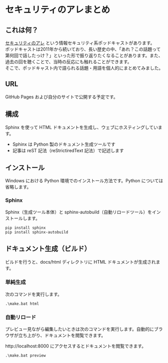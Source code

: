 # セキュリティのアレまとめ

## これは何？
[セキュリティのアレ](https://www.tsujileaks.com/) という情報セキュリティ系ポッドキャストがあります。  
ポッドキャストは2011年から続いており、長い歴史の中、「あれ？この話題って第何回で話したっけ？」といった形で振り返りたくなることがあります。また、過去の回を聴くことで、当時の反応にも触れることができます。  
そこで、ポッドキャスト内で語られる話題・用語を個人的にまとめてみました。

## URL
GitHub Pages および自分のサイトで公開する予定です。

## 構成
Sphinx を使って HTML ドキュメントを生成し、ウェブにホスティングしています。

- Sphinx は Python 製のドキュメント生成ツールです
- 記事は reST 記法（reStrictiredText 記法）で記述します

## インストール
Windows における Python 環境でのインストール方法です。Python については省略します。

### Sphinx
Sphinx（生成ツール本体）と sphinx-autobuild（自動リロードツール）をインストールします。
```
pip install sphinx
pip install sphinx-autobuild
```

## ドキュメント生成（ビルド）
ビルドを行うと、docs/html ディレクトリに HTML ドキュメントが生成されます。
### 単純生成
次のコマンドを実行します。
```
.\make.bat html
```

### 自動リロード
プレビュー見ながら編集したいときは次のコマンドを実行します。自動的にブラウザが立ち上がり、ドキュメントを閲覧できます。

http://localhost:8000 にアクセスするとドキュメントを閲覧できます。

```
.\make.bat preview
```

